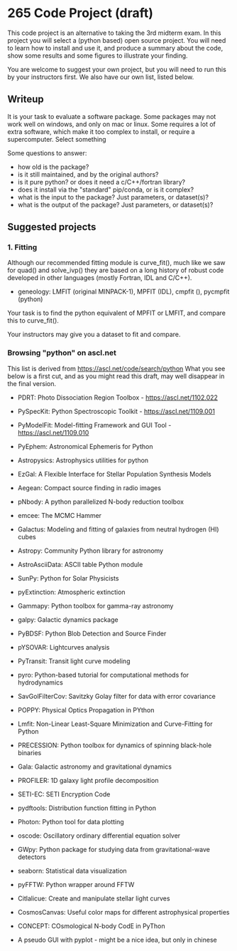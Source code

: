 # 265 Code Project (draft)


This code project is an alternative to taking the 3rd midterm exam.
In this project you will select a (python based) open source project.
You will need to learn how to install and use it, and produce
a summary about the code, show some results and some figures to illustrate
your finding.

You are welcome to suggest your own project, but you will need to
run this by your instructors first. We also have our own list, listed
below.

## Writeup

It is your task to evaluate a software package.
Some packages may not work well on windows, and only on mac or linux. Some
requires a lot of extra software, which make it too complex to install,
or require a supercomputer.  Select something

Some questions to answer:

- how old is the package?
- is it still maintained, and by the original authors?
- is it pure python? or does it need a c/C++/fortran library?
- does it install via the "standard" pip/conda, or is it complex?
- what is the input to the package? Just parameters, or dataset(s)?
- what is the output of the package? Just parameters, or dataset(s)?

## Suggested projects

### 1. Fitting

Although our recommended fitting module is curve_fit(), much like
we saw for quad() and solve_ivp() they are based on a long history
of robust code developed in other languages (mostly Fortran, IDL and C/C++).

- geneology: LMFIT (original MINPACK-1), MPFIT (IDL), cmpfit (), pycmpfit (python)

Your task is to find the python equivalent of MPFIT or LMFIT, and compare this
to curve_fit().

Your instructors may give you a dataset to fit and compare.

### Browsing "python" on ascl.net


This list is derived from https://ascl.net/code/search/python
What you see below is a first cut, and as you might read this draft,
may well disappear in the final version.

- PDRT: Photo Dissociation Region Toolbox - https://ascl.net/1102.022

- PySpecKit: Python Spectroscopic Toolkit - https://ascl.net/1109.001	

- PyModelFit: Model-fitting Framework and GUI Tool - https://ascl.net/1109.010

- PyEphem: Astronomical Ephemeris for Python	

- Astropysics: Astrophysics utilities for python	

- EzGal: A Flexible Interface for Stellar Population Synthesis Models	

- Aegean: Compact source finding in radio images	

- pNbody: A python parallelized N-body reduction toolbox	

- emcee: The MCMC Hammer	

- Galactus: Modeling and fitting of galaxies from neutral hydrogen (HI) cubes	

- Astropy: Community Python library for astronomy	

- AstroAsciiData: ASCII table Python module	

- SunPy: Python for Solar Physicists		

- pyExtinction: Atmospheric extinction

- Gammapy: Python toolbox for gamma-ray astronomy	

- galpy: Galactic dynamics package	

- PyBDSF: Python Blob Detection and Source Finder	

- pYSOVAR: Lightcurves analysis	

- PyTransit: Transit light curve modeling	

- pyro: Python-based tutorial for computational methods for hydrodynamics	

- SavGolFilterCov: Savitzky Golay filter for data with error covariance	

- POPPY: Physical Optics Propagation in PYthon	

- Lmfit: Non-Linear Least-Square Minimization and Curve-Fitting for Python	

- PRECESSION: Python toolbox for dynamics of spinning black-hole binaries	

- Gala: Galactic astronomy and gravitational dynamics	

- PROFILER: 1D galaxy light profile decomposition	

- SETI-EC: SETI Encryption Code	

- pydftools: Distribution function fitting in Python	

- Photon: Python tool for data plotting	

- oscode: Oscillatory ordinary differential equation solver	

- GWpy: Python package for studying data from gravitational-wave detectors	

- seaborn: Statistical data visualization	

- pyFFTW: Python wrapper around FFTW	

- Citlalicue: Create and manipulate stellar light curves	

- CosmosCanvas: Useful color maps for different astrophysical properties	

- CONCEPT: COsmological N-body CodE in PyThon	

- A pseudo GUI with pyplot - might be a nice idea, but only in chinese 

